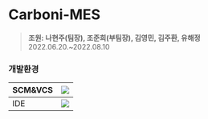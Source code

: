 # Carboni-MES
>**조원: 나현주(팀장), 조준희(부팀장), 김영민, 김주환, 유해정**
>2022.06.20.~2022.08.10

### 개발환경
|SCM&VCS|<img src="https://img.shields.io/badge/GitHub-181717?style=for-the-badge&logo=GitHub&logoColor=white">|
|-------|------------------------------|
|IDE|<img src="https://img.shields.io/badge/Eclipse-2C2255?style=for-the-badge&logo=Eclipse IDE&logoColor=white">
